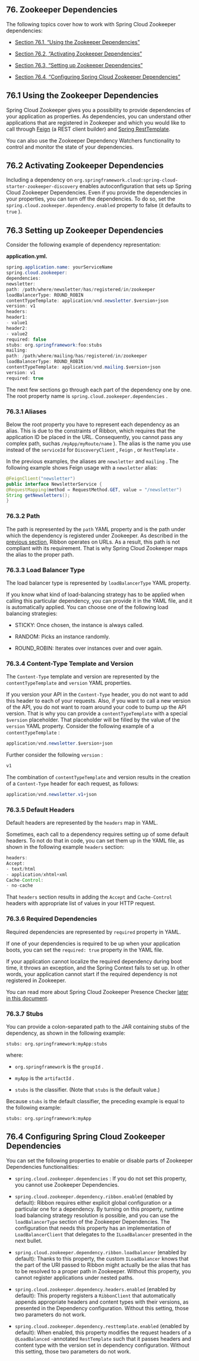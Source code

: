 ## 76. Zookeeper Dependencies

The following topics cover how to work with Spring Cloud Zookeeper dependencies:

- [Section 76.1, “Using the Zookeeper Dependencies”](multi_spring-cloud-zookeeper-dependencies.html#spring-cloud-zookeeper-dependencies-using)

- [Section 76.2, “Activating Zookeeper Dependencies”](multi_spring-cloud-zookeeper-dependencies.html#spring-cloud-zookeeper-dependencies-activating)

- [Section 76.3, “Setting up Zookeeper Dependencies”](multi_spring-cloud-zookeeper-dependencies.html#spring-cloud-zookeeper-dependencies-setting-up)

- [Section 76.4, “Configuring Spring Cloud Zookeeper Dependencies”](multi_spring-cloud-zookeeper-dependencies.html#spring-cloud-zookeeper-dependencies-configuring)

## 76.1 Using the Zookeeper Dependencies

Spring Cloud Zookeeper gives you a possibility to provide dependencies of your application as properties. As dependencies, you can understand other applications that are registered in Zookeeper and which you would like to call through [Feign](https://github.com/spring-cloud/spring-cloud-netflix/blob/master/docs/src/main/asciidoc/spring-cloud-netflix.adoc#spring-cloud-feign) (a REST client builder) and [Spring RestTemplate](https://github.com/spring-cloud/spring-cloud-netflix/blob/master/docs/src/main/asciidoc/spring-cloud-netflix.adoc#spring-cloud-ribbon).

You can also use the Zookeeper Dependency Watchers functionality to control and monitor the state of your dependencies.

## 76.2 Activating Zookeeper Dependencies

Including a dependency on  `org.springframework.cloud:spring-cloud-starter-zookeeper-discovery`  enables autoconfiguration that sets up Spring Cloud Zookeeper Dependencies. Even if you provide the dependencies in your properties, you can turn off the dependencies. To do so, set the  `spring.cloud.zookeeper.dependency.enabled`  property to false (it defaults to  `true` ).

## 76.3 Setting up Zookeeper Dependencies

Consider the following example of dependency representation:

**application.yml.**  

```java
spring.application.name: yourServiceName
spring.cloud.zookeeper:
dependencies:
newsletter:
path: /path/where/newsletter/has/registered/in/zookeeper
loadBalancerType: ROUND_ROBIN
contentTypeTemplate: application/vnd.newsletter.$version+json
version: v1
headers:
header1:
- value1
header2:
- value2
required: false
stubs: org.springframework:foo:stubs
mailing:
path: /path/where/mailing/has/registered/in/zookeeper
loadBalancerType: ROUND_ROBIN
contentTypeTemplate: application/vnd.mailing.$version+json
version: v1
required: true
```

The next few sections go through each part of the dependency one by one. The root property name is  `spring.cloud.zookeeper.dependencies` .

### 76.3.1 Aliases

Below the root property you have to represent each dependency as an alias. This is due to the constraints of Ribbon, which requires that the application ID be placed in the URL. Consequently, you cannot pass any complex path, suchas  `/myApp/myRoute/name` ). The alias is the name you use instead of the  `serviceId`  for  `DiscoveryClient` ,  `Feign` , or  `RestTemplate` .

In the previous examples, the aliases are  `newsletter`  and  `mailing` . The following example shows Feign usage with a  `newsletter`  alias:

```java
@FeignClient("newsletter")
public interface NewsletterService {
@RequestMapping(method = RequestMethod.GET, value = "/newsletter")
String getNewsletters();
}
```

### 76.3.2 Path

The path is represented by the  `path`  YAML property and is the path under which the dependency is registered under Zookeeper. As described in the [previous section](multi_spring-cloud-zookeeper-dependencies.html#spring-cloud-zookeeper-dependencies-setting-up-aliases), Ribbon operates on URLs. As a result, this path is not compliant with its requirement. That is why Spring Cloud Zookeeper maps the alias to the proper path.

### 76.3.3 Load Balancer Type

The load balancer type is represented by  `loadBalancerType`  YAML property.

If you know what kind of load-balancing strategy has to be applied when calling this particular dependency, you can provide it in the YAML file, and it is automatically applied. You can choose one of the following load balancing strategies:

- STICKY: Once chosen, the instance is always called.

- RANDOM: Picks an instance randomly.

- ROUND_ROBIN: Iterates over instances over and over again.

### 76.3.4 Content-Type Template and Version

The  `Content-Type`  template and version are represented by the  `contentTypeTemplate`  and  `version`  YAML properties.

If you version your API in the  `Content-Type`  header, you do not want to add this header to each of your requests. Also, if you want to call a new version of the API, you do not want to roam around your code to bump up the API version. That is why you can provide a  `contentTypeTemplate`  with a special  `$version`  placeholder. That placeholder will be filled by the value of the  `version`  YAML property. Consider the following example of a  `contentTypeTemplate` :

```java
application/vnd.newsletter.$version+json
```

Further consider the following  `version` :

```java
v1
```

The combination of  `contentTypeTemplate`  and version results in the creation of a  `Content-Type`  header for each request, as follows:

```java
application/vnd.newsletter.v1+json
```

### 76.3.5 Default Headers

Default headers are represented by the  `headers`  map in YAML.

Sometimes, each call to a dependency requires setting up of some default headers. To not do that in code, you can set them up in the YAML file, as shown in the following example  `headers`  section:

```java
headers:
Accept:
- text/html
- application/xhtml+xml
Cache-Control:
- no-cache
```

That  `headers`  section results in adding the  `Accept`  and  `Cache-Control`  headers with appropriate list of values in your HTTP request.

### 76.3.6 Required Dependencies

Required dependencies are represented by  `required`  property in YAML.

If one of your dependencies is required to be up when your application boots, you can set the  `required: true`  property in the YAML file.

If your application cannot localize the required dependency during boot time, it throws an exception, and the Spring Context fails to set up. In other words, your application cannot start if the required dependency is not registered in Zookeeper.

You can read more about Spring Cloud Zookeeper Presence Checker [later in this document](multi_spring-cloud-zookeeper-dependency-watcher.html#spring-cloud-zookeeper-dependency-watcher-presence-checker).

### 76.3.7 Stubs

You can provide a colon-separated path to the JAR containing stubs of the dependency, as shown in the following example:

`stubs: org.springframework:myApp:stubs` 

where:

-  `org.springframework`  is the  `groupId` .

-  `myApp`  is the  `artifactId` .

-  `stubs`  is the classifier. (Note that  `stubs`  is the default value.)

Because  `stubs`  is the default classifier, the preceding example is equal to the following example:

`stubs: org.springframework:myApp` 

## 76.4 Configuring Spring Cloud Zookeeper Dependencies

You can set the following properties to enable or disable parts of Zookeeper Dependencies functionalities:

-  `spring.cloud.zookeeper.dependencies` : If you do not set this property, you cannot use Zookeeper Dependencies.

-  `spring.cloud.zookeeper.dependency.ribbon.enabled`  (enabled by default): Ribbon requires either explicit global configuration or a particular one for a dependency. By turning on this property, runtime load balancing strategy resolution is possible, and you can use the  `loadBalancerType`  section of the Zookeeper Dependencies. The configuration that needs this property has an implementation of  `LoadBalancerClient`  that delegates to the  `ILoadBalancer`  presented in the next bullet.

-  `spring.cloud.zookeeper.dependency.ribbon.loadbalancer`  (enabled by default): Thanks to this property, the custom  `ILoadBalancer`  knows that the part of the URI passed to Ribbon might actually be the alias that has to be resolved to a proper path in Zookeeper. Without this property, you cannot register applications under nested paths.

-  `spring.cloud.zookeeper.dependency.headers.enabled`  (enabled by default): This property registers a  `RibbonClient`  that automatically appends appropriate headers and content types with their versions, as presented in the Dependency configuration. Without this setting, those two parameters do not work.

-  `spring.cloud.zookeeper.dependency.resttemplate.enabled`  (enabled by default): When enabled, this property modifies the request headers of a  `@LoadBalanced` -annotated  `RestTemplate`  such that it passes headers and content type with the version set in dependency configuration. Without this setting, those two parameters do not work.

